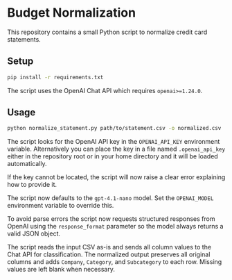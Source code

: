 # Budget Normalization

This repository contains a small Python script to normalize credit card statements.

## Setup

```bash
pip install -r requirements.txt
```

The script uses the OpenAI Chat API which requires `openai>=1.24.0`.

## Usage

```bash
python normalize_statement.py path/to/statement.csv -o normalized.csv
```

The script looks for the OpenAI API key in the `OPENAI_API_KEY` environment
variable. Alternatively you can place the key in a file named
`.openai_api_key` either in the repository root or in your home directory and
it will be loaded automatically.

If the key cannot be located, the script will now raise a clear error
explaining how to provide it.

The script now defaults to the `gpt-4.1-nano` model. Set the `OPENAI_MODEL`
environment variable to override this.

To avoid parse errors the script now requests structured responses from
OpenAI using the `response_format` parameter so the model always returns a
valid JSON object.

The script reads the input CSV as-is and sends all column values to the Chat API
for classification. The normalized output preserves all original columns and
adds `Company`, `Category`, and `Subcategory` to each row. Missing values are
left blank when necessary.

